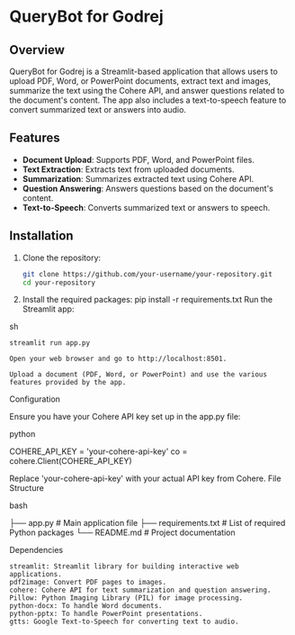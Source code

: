 # QueryBot for Godrej

## Overview

QueryBot for Godrej is a Streamlit-based application that allows users to upload PDF, Word, or PowerPoint documents, extract text and images, summarize the text using the Cohere API, and answer questions related to the document's content. The app also includes a text-to-speech feature to convert summarized text or answers into audio.

## Features

- **Document Upload**: Supports PDF, Word, and PowerPoint files.
- **Text Extraction**: Extracts text from uploaded documents.
- **Summarization**: Summarizes extracted text using Cohere API.
- **Question Answering**: Answers questions based on the document's content.
- **Text-to-Speech**: Converts summarized text or answers to speech.

## Installation

1. Clone the repository:

   ```sh
   git clone https://github.com/your-username/your-repository.git
   cd your-repository
2. Install the required packages:
   pip install -r requirements.txt
Run the Streamlit app:

sh

    streamlit run app.py

    Open your web browser and go to http://localhost:8501.

    Upload a document (PDF, Word, or PowerPoint) and use the various features provided by the app.

Configuration

Ensure you have your Cohere API key set up in the app.py file:

python

COHERE_API_KEY = 'your-cohere-api-key'
co = cohere.Client(COHERE_API_KEY)

Replace 'your-cohere-api-key' with your actual API key from Cohere.
File Structure

bash

├── app.py                 # Main application file
├── requirements.txt       # List of required Python packages
└── README.md              # Project documentation

Dependencies

    streamlit: Streamlit library for building interactive web applications.
    pdf2image: Convert PDF pages to images.
    cohere: Cohere API for text summarization and question answering.
    Pillow: Python Imaging Library (PIL) for image processing.
    python-docx: To handle Word documents.
    python-pptx: To handle PowerPoint presentations.
    gtts: Google Text-to-Speech for converting text to audio.
